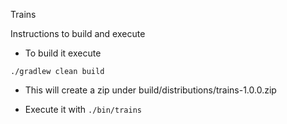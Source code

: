 Trains

Instructions to build and execute
- To build it execute
```
./gradlew clean build 
```

- This will create a zip under build/distributions/trains-1.0.0.zip

- Execute it with 
```./bin/trains```



